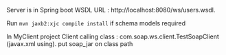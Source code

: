 Server is in Spring boot
WSDL URL : http://localhost:8080/ws/users.wsdl.

Run `mvn jaxb2:xjc compile install` if schema models required


In MyClient project 
 Client calling class : com.soap.ws.client.TestSoapClient (javax.xml using).
 put soap_jar on class path
 
